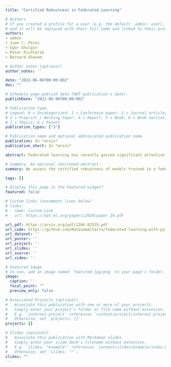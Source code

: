 ```yaml
---
title: "Certified Robustness in Federated Learning"

# Authors
# If you created a profile for a user (e.g. the default `admin` user), write the username (folder name) here 
# and it will be replaced with their full name and linked to their profile.
authors:
- admin
- Juan C. Perez
- Egor Shulgin
- Peter Richtàrik
- Bernard Ghanem

# Author notes (optional)
author_notes: ''

date: "2022-06-06T00:00:00Z"
doi: ""

# Schedule page publish date (NOT publication's date).
publishDate: "2022-06-06T00:00:00Z"

# Publication type.
# Legend: 0 = Uncategorized; 1 = Conference paper; 2 = Journal article;
# 3 = Preprint / Working Paper; 4 = Report; 5 = Book; 6 = Book section;
# 7 = Thesis; 8 = Patent
publication_types: ["3"]

# Publication name and optional abbreviated publication name.
publication: In *arxiv*
publication_short: In *arxiv*

abstract: Federated learning has recently gained significant attention and popularity due to its effectiveness in training machine learning models on distributed data privately. However, as in the single-node supervised learning setup, models trained in federated learning suffer from vulnerability to imperceptible input transformations known as adversarial attacks, questioning their deployment in security-related applications. In this work, we study the interplay between federated training, personalization, and certified robustness. In particular, we deploy randomized smoothing, a widely-used and scalable certification method, to certify deep networks trained on a federated setup against input perturbations and transformations. We find that the simple federated averaging technique is effective in building not only more accurate, but also more certifiably-robust models, compared to training solely on local data. We further analyze personalization, a popular technique in federated training that increases the model's bias towards local data, on robustness. We show several advantages of personalization over both~(that is, only training on local data and federated training) in building more robust models with faster training. Finally, we explore the robustness of mixtures of global and local~(\ie personalized) models, and find that the robustness of local models degrades as they diverge from the global model.

# Summary. An optional shortened abstract.
summary: We assess the certified robustness of models trained in a federated fashion.

tags: []

# Display this page in the Featured widget?
featured: false

# Custom links (uncomment lines below)
# links:
# - name: Custom Link
#   url: https://opt-ml.org/papers/2020/paper_10.pdf

url_pdf: https://arxiv.org/pdf/2206.02535.pdf
url_code: https://github.com/MotasemAlfarra/federated-learning-with-pytorch
url_dataset: ''
url_poster: ''
url_project: ''
url_slides: ''
url_source: ''
url_video: ''

# Featured image
# To use, add an image named `featured.jpg/png` to your page's folder. 
image:
  caption: ''
  focal_point: ""
  preview_only: false

# Associated Projects (optional).
#   Associate this publication with one or more of your projects.
#   Simply enter your project's folder or file name without extension.
#   E.g. `internal-project` references `content/project/internal-project/index.md`.
#   Otherwise, set `projects: []`.
projects: []

# Slides (optional).
#   Associate this publication with Markdown slides.
#   Simply enter your slide deck's filename without extension.
#   E.g. `slides: "example"` references `content/slides/example/index.md`.
#   Otherwise, set `slides: ""`.
slides: ""
---
```




